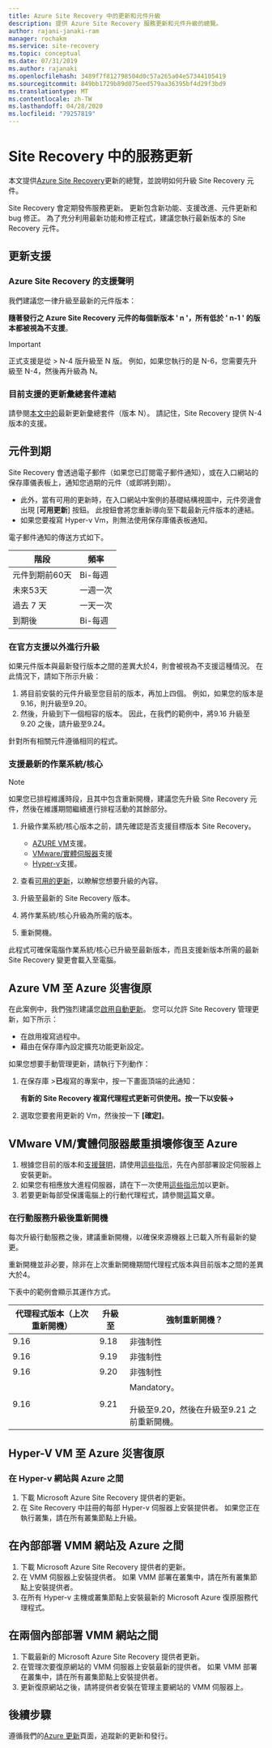 ```yaml
---
title: Azure Site Recovery 中的更新和元件升級
description: 提供 Azure Site Recovery 服務更新和元件升級的總覽。
author: rajani-janaki-ram
manager: rochakm
ms.service: site-recovery
ms.topic: conceptual
ms.date: 07/31/2019
ms.author: rajanaki
ms.openlocfilehash: 3489f7f812798504d0c57a265a04e57344105419
ms.sourcegitcommit: 849bb1729b89d075eed579aa36395bf4d29f3bd9
ms.translationtype: MT
ms.contentlocale: zh-TW
ms.lasthandoff: 04/28/2020
ms.locfileid: "79257819"
---
```

# <a name="service-updates-in-site-recovery"></a>Site Recovery 中的服務更新

本文提供[Azure Site Recovery](site-recovery-overview.md)更新的總覽，並說明如何升級 Site Recovery 元件。

Site Recovery 會定期發佈服務更新。 更新包含新功能、支援改進、元件更新和 bug 修正。 為了充分利用最新功能和修正程式，建議您執行最新版本的 Site Recovery 元件。 
 
 
## <a name="updates-support"></a>更新支援

### <a name="support-statement-for-azure-site-recovery"></a>Azure Site Recovery 的支援聲明

我們建議您一律升級至最新的元件版本：

**隨著發行之 Azure Site Recovery 元件的每個新版本 ' n '，所有低於 ' n-1 ' 的版本都被視為不支援**。 

> [!IMPORTANT]
> 正式支援是從 > N-4 版升級至 N 版。 例如，如果您執行的是 N-6，您需要先升級至 N-4，然後再升級為 N。


### <a name="links-to-currently-supported-update-rollups"></a>目前支援的更新彙總套件連結

 請參閱[本文中的](site-recovery-whats-new.md)最新更新彙總套件（版本 N）。 請記住，Site Recovery 提供 N-4 版本的支援。



## <a name="component-expiry"></a>元件到期

Site Recovery 會透過電子郵件（如果您已訂閱電子郵件通知），或在入口網站的保存庫儀表板上，通知您過期的元件（或即將到期）。

- 此外，當有可用的更新時，在入口網站中案例的基礎結構視圖中，元件旁邊會出現 [**可用更新**] 按鈕。 此按鈕會將您重新導向至下載最新元件版本的連結。
-  如果您要複寫 Hyper-v Vm，則無法使用保存庫儀表板通知。 

電子郵件通知的傳送方式如下。

**階段** | **頻率**
--- | ---
元件到期前60天 | Bi-每週
未來53天 | 一週一次
過去 7 天 | 一天一次
到期後 | Bi-每週


### <a name="upgrading-outside-official-support"></a>在官方支援以外進行升級

如果元件版本與最新發行版本之間的差異大於4，則會被視為不支援這種情況。 在此情況下，請如下所示升級： 

1. 將目前安裝的元件升級至您目前的版本，再加上四個。 例如，如果您的版本是9.16，則升級至9.20。
2. 然後，升級到下一個相容的版本。 因此，在我們的範例中，將9.16 升級至9.20 之後，請升級至9.24。 

針對所有相關元件遵循相同的程式。

### <a name="support-for-latest-operating-systemskernels"></a>支援最新的作業系統/核心

> [!NOTE]
> 如果您已排程維護時段，且其中包含重新開機，建議您先升級 Site Recovery 元件，然後在維護期間繼續進行排程活動的其餘部分。

1. 升級作業系統/核心版本之前，請先確認是否支援目標版本 Site Recovery。 

    - [AZURE VM](azure-to-azure-support-matrix.md#replicated-machine-operating-systems)支援。
    - [VMware/實體伺服器](vmware-physical-azure-support-matrix.md#replicated-machines)支援
    - [Hyper-v](hyper-v-azure-support-matrix.md#replicated-vms)支援。
2. 查看[可用的更新](site-recovery-whats-new.md)，以瞭解您想要升級的內容。
3. 升級至最新的 Site Recovery 版本。
4. 將作業系統/核心升級為所需的版本。
5. 重新開機。


此程式可確保電腦作業系統/核心已升級至最新版本，而且支援新版本所需的最新 Site Recovery 變更會載入至電腦。

## <a name="azure-vm-disaster-recovery-to-azure"></a>Azure VM 至 Azure 災害復原

在此案例中，我們強烈建議您[啟用自動更新](azure-to-azure-autoupdate.md)。 您可以允許 Site Recovery 管理更新，如下所示：

- 在啟用複寫過程中。
- 藉由在保存庫內設定擴充功能更新設定。

如果您想要手動管理更新，請執行下列動作：

1. 在保存庫 >**已**複寫的專案中，按一下畫面頂端的此通知： 
    
    **有新的 Site Recovery 複寫代理程式更新可供使用。按一下以安裝->**

4. 選取您要套用更新的 Vm，然後按一下 **[確定]**。


## <a name="vmware-vmphysical-server-disaster-recovery-to-azure"></a>VMware VM/實體伺服器嚴重損壞修復至 Azure

1. 根據您目前的版本和[支援聲明](#support-statement-for-azure-site-recovery)，請使用[這些指示](vmware-azure-deploy-configuration-server.md#upgrade-the-configuration-server)，先在內部部署設定伺服器上安裝更新。 
2. 如果您有相應放大進程伺服器，請在下一次使用[這些指示](vmware-azure-manage-process-server.md#upgrade-a-process-server)加以更新。
3. 若要更新每部受保護電腦上的行動代理程式，請參閱[這](vmware-physical-manage-mobility-service.md#update-mobility-service-from-azure-portal)篇文章。

### <a name="reboot-after-mobility-service-upgrade"></a>在行動服務升級後重新開機

每次升級行動服務之後，建議重新開機，以確保來源機器上已載入所有最新的變更。

重新開機並非必要，除非在上次重新開機期間代理程式版本與目前版本之間的差異大於4。

下表中的範例會顯示其運作方式。

|**代理程式版本（上次重新開機）** | **升級至** | **強制重新開機？**|
|---------|---------|---------|
|9.16 |  9.18 | 非強制性|
|9.16 | 9.19 | 非強制性|
| 9.16 | 9.20 | 非強制性
 | 9.16 | 9.21 | Mandatory。<br/><br/> 升級至9.20，然後在升級至9.21 之前重新開機。

## <a name="hyper-v-vm-disaster-recovery-to-azure"></a>Hyper-V VM 至 Azure 災害復原

### <a name="between-a-hyper-v-site-and-azure"></a>在 Hyper-v 網站與 Azure 之間

1. 下載 Microsoft Azure Site Recovery 提供者的更新。
2. 在 Site Recovery 中註冊的每部 Hyper-v 伺服器上安裝提供者。 如果您正在執行叢集，請在所有叢集節點上升級。


## <a name="between-an-on-premises-vmm-site-and-azure"></a>在內部部署 VMM 網站及 Azure 之間
1. 下載 Microsoft Azure Site Recovery 提供者的更新。
2. 在 VMM 伺服器上安裝提供者。 如果 VMM 部署在叢集中，請在所有叢集節點上安裝提供者。
3. 在所有 Hyper-v 主機或叢集節點上安裝最新的 Microsoft Azure 復原服務代理程式。


## <a name="between-two-on-premises-vmm-sites"></a>在兩個內部部署 VMM 網站之間
1. 下載最新的 Microsoft Azure Site Recovery 提供者更新。
2. 在管理次要復原網站的 VMM 伺服器上安裝最新的提供者。 如果 VMM 部署在叢集中，請在所有叢集節點上安裝提供者。
3. 更新復原網站之後，請將提供者安裝在管理主要網站的 VMM 伺服器上。

## <a name="next-steps"></a>後續步驟

遵循我們的[Azure 更新](https://azure.microsoft.com/updates/?product=site-recovery)頁面，追蹤新的更新和發行。
